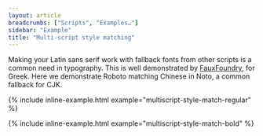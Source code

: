 ```yaml
---
layout: article
breadcrumbs: ["Scripts", "Examples…"]
sidebar: "Example"
title: "Multi-script style matching"
---
```

Making your Latin sans serif work with fallback fonts from other scripts is a common need in typography.
This is well demonstrated by [FauxFoundry](https://www.fauxfoundry.com/), for Greek.
Here we demonstrate Roboto matching Chinese in Noto, a common fallback for CJK.

{% include inline-example.html example="multiscript-style-match-regular" %}

{% include inline-example.html example="multiscript-style-match-bold" %}
